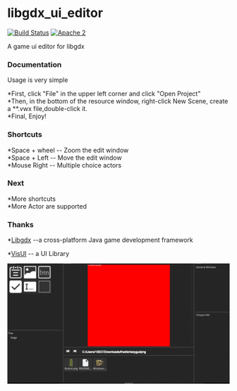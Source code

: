 # libgdx_ui_editor
[![Build Status](https://travis-ci.org/whitecostume/libgdx_ui_editor.svg?branch=master)](https://travis-ci.org/whitecostume/libgdx_ui_editor)
[![Apache 2](http://img.shields.io/badge/license-Apache%202-red.svg)](http://www.apache.org/licenses/LICENSE-2.0)
  
A game ui editor for libgdx

### Documentation
 Usage is very simple  
 
  *First, click "File" in the upper left corner and click "Open Project"  
  *Then, in the bottom of the resource window, right-click New Scene, create a **.vwx file,double-click it.  
  *Final, Enjoy!

### Shortcuts  
*Space + wheel -- Zoom the edit window  
*Space + Left  -- Move the edit window  
*Mouse Right   -- Multiple choice actors

### Next
   *More shortcuts  
   *More Actor are supported

### Thanks
*[Libgdx](https://github.com/libgdx/libgdx) --a cross-platform Java game development framework  

*[VisUI](https://github.com/kotcrab/vis-editor/wiki/VisUI) -- a UI Library  

![editor](screen.gif)
